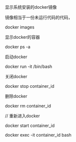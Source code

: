 显示系统安装的docker镜像

镜像相当于一份未运行代码的代码，

docker images



显示docker的容器

docker ps -a



启动docker

docker run -it /bin/bash



关闭docker

docker stop container_id



删除docker

docker rm container_id





// 重新进入docker

docker start container_id

 docker exec -it container_id  bash


